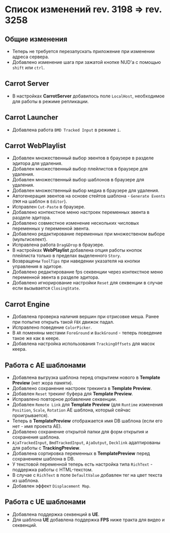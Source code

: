 # Список изменений rev. 3198 => rev. 3258

## Общие изменения
- Теперь не требуется перезапускать приложение при изменении адреса сервера.
- Добавлено изменение шага при зажатой кнопке NUD'а с помощью `shift` или `ctrl`.

## Carrot Server
- В настройках **CarrotServer** добавилось поле `LocalHost`, необходимое для работы в режиме репликации.

## Carrot Launcher
- Добавлена работа `BMD Tracked Input` в режиме `i`.

## Carrot WebPlaylist
- Добавлен множественный выбор эвентов в браузере в разделе эдитора для удаления.
- Добавлен множественный выбор плейлистов в браузере для удаления.
- Добавлен множественный выбор шаблонов в браузере для удаления.
- Добавлен множественный выбор медиа в браузере для удаления.
- Автогенерация эвентов на основе стейтов шаблона - `Generate Events` (`ПКМ` на шаблон в `Editor`).
- Исправлен `Cut-Paste` в браузере.
- Добавлено контекстное меню настроек переменных эвента в разделе эдитора.
- Добавлено совместное изменение нескольких числовых переменных у переменной эвента.
- Добавлено редактирование переменных при множественом выборе (мультиселект).
- Исправлена работа `Drag&Drop` в браузере.
- В настройках **WebPlaylist** добавлена опция работы кнопок плейлиста только в пределах выделенного `Story`.
- Возвращены `ToolTips` при наведении указателя на кнопки управления в эдиторе.
- Добавлено редактирование fps секвенции через контекстное меню переменной эвента в разделе эдитора.
- Добавлено игнорирование настройки `Reset` для секвенции в случае если вызывается `ClosingState`.

## Carrot Engine
- Добавлена проверка наличия вершин при отрисовке меша. Ранее при попытке открыть такой `FBX` движок падал.
- Исправлено поведение `ColorPicker`.
- В `AR` поменяны местами `ForeGround` и `BackGround` - теперь поведение такое же как в кеере.
- Добавлена настройка использования `TrackingOffsets` для масок кеера.

## Работа с AE шаблонами
- Добавлена выгрузка шаблона перед открытием нового в **Template Preview** (нет жора памяти).
- Добавлено сохранение настроек трекинга в **Template Preview**.
- Добавлен `Reset` трекинг буфера для **Template Preview**.
- Исправлено повторное добавление секвенции.
- Добавлен `Remote Link` для **Template Preview** (для `Runtime` изменения `Position`, `Scale`, `Rotation` AE шаблона, который сейчас проигрывается).
- Теперь в **TemplatePreview** отображается имя DB шаблона (если его нет - имя проекта АЕ).
- Добавлено сохранение открытой папки для форм открытия и сохранения шаблона.
- `AjaTrackedInput`, `BmdTrackedInput`, `AjaOutput`, `Decklink` адаптированы для работы с **TrackingPreview**.
- Добавлена сортировка переменных в **TemplatePreview** перед сохранением шаблона в DB.
- У текстовой переменной теперь есть настройка типа `RichText` - поддержка работы с HTML-текстом.
- В случае с `RichText` в поле `DefaultValue` добавлен тег на цвет текста из шаблона. 
- Добавлен эффект `Displacement Map`.

## Работа с UE шаблонами
- Добавлена поддержка секвенций в **UE**.
- Для шаблона **UE** добавлена поддержка **FPS** ниже тракта для видео и секвенций.